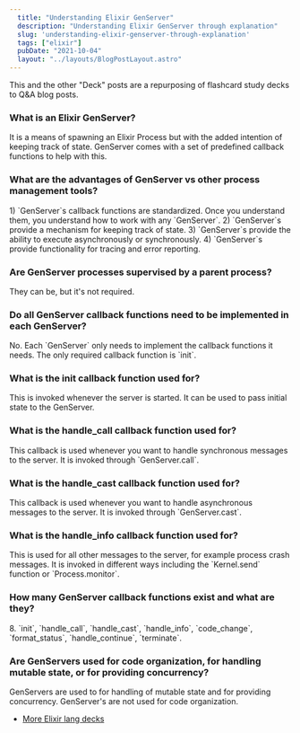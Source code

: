 ```yaml
---
  title: "Understanding Elixir GenServer"
  description: "Understanding Elixir GenServer through explanation"
  slug: 'understanding-elixir-genserver-through-explanation'
  tags: ["elixir"]
  pubDate: "2021-10-04"
  layout: "../layouts/BlogPostLayout.astro"
---
```


This and the other "Deck" posts are a repurposing of flashcard study decks to Q&A blog posts. 

<h3>What is an Elixir GenServer?</h3>
It is a means of spawning an Elixir Process but with the added intention of keeping track of state. GenServer comes with a set of predefined callback functions to help with this.


<h3>What are the advantages of GenServer vs other process management tools?</h3>
1) `GenServer`s callback functions are standardized. Once you understand them, you understand how to work with any `GenServer`. 
2) `GenServer`s provide a mechanism for keeping track of state. 
3) `GenServer`s provide the ability to execute asynchronously or synchronously. 
4) `GenServer`s provide functionality for tracing and error reporting.


<h3>Are GenServer processes supervised by a parent process?</h3>
They can be, but it's not required.


<h3>Do all GenServer callback functions need to be implemented in each GenServer?</h3>
No. Each `GenServer` only needs to implement the callback functions it needs. The only required callback function is `init`.


<h3>What is the init callback function used for?</h3>
This is invoked whenever the server is started. It can be used to pass initial state to the GenServer.


<h3>What is the handle_call callback function used for?</h3>
This callback is used whenever you want to handle synchronous messages to the server. It is invoked through `GenServer.call`.


<h3>What is the handle_cast callback function used for?</h3>
This callback is used whenever you want to handle asynchronous messages to the server. It is invoked through `GenServer.cast`.


<h3>What is the handle_info callback function used for?</h3>
This is used for all other messages to the server, for example process crash messages. It is invoked in different ways including the `Kernel.send` function or `Process.monitor`.


<h3>How many GenServer callback functions exist and what are they?</h3>
8. `init`, `handle_call`, `handle_cast`, `handle_info`, `code_change`, `format_status`, `handle_continue`, `terminate`.


<h3>Are GenServers used for code organization, for handling mutable state, or for providing concurrency?</h3>
GenServers are used to for handling of mutable state and for providing concurrency. GenServer's are not used for code organization.

- [More Elixir lang decks](https://tinytechtuts.com/tags/elixir-deck)
